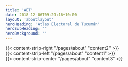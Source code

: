 ```yaml
---
title: 'AET'
date: 2018-12-06T09:29:16+10:00
layout: 'aboutlayout'
heroHeading: 'Atlas Electoral de Tucumán'
heroSubHeading: ""
heroBackground: ''
---
```


<div>
{{< content-strip-right "/pages/about" "content2" >}}
</div>

<div>
{{< content-strip-left "/pages/about" "content1" >}}
</div>

<div>
{{< content-strip-center "/pages/about" "content3" >}}
</div>
